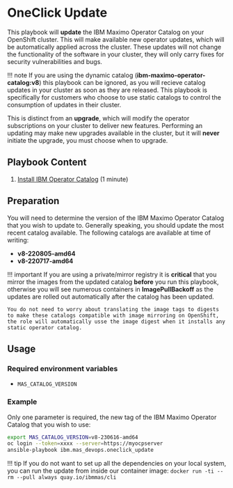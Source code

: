 OneClick Update
===============================================================================
This playbook will **update** the IBM Maximo Operator Catalog on your OpenShift cluster.  This will make available new operator updates, which will be automatically applied across the cluster.  These updates will not change the functionality of the software in your cluster, they will only carry fixes for security vulnerabilities and bugs.

!!! note
    If you are using the dynamic catalog (**ibm-maximo-operator-catalog:v8**) this playbook can be ignored, as you will recieve catalog updates in your cluster as soon as they are released.  This playbook is specifically for customers who choose to use static catalogs to control the consumption of updates in their cluster.

This is distinct from an **upgrade**, which will modify the operator subscriptions on your cluster to deliver new features.  Performing an updating may make new upgrades available in the cluster, but it will **never** initiate the upgrade, you must choose when to upgrade.


Playbook Content
-------------------------------------------------------------------------------
1. [Install IBM Operator Catalog](../roles/ibm_catalogs.md) (1 minute)


Preparation
-------------------------------------------------------------------------------
You will need to determine the version of the IBM Maximo Operator Catalog that you wish to update to.  Generally speaking, you should update the most recent catalog available.  The following catalogs are available at time of writing:

- **v8-220805-amd64**
- **v8-220717-amd64**

!!! important
    If you are using a private/mirror registry it is **critical** that you mirror the images from the updated catalog **before** you run this playbook, otherwise you will see numerous containers in **ImagePullBackoff** as the updates are rolled out automatically after the catalog has been updated.

    You do not need to worry about translating the image tags to digests to make these catalogs compatible with image mirroring on OpenShift, the role will automatically usse the image digest when it installs any static operator catalog.


Usage
-------------------------------------------------------------------------------
### Required environment variables
- `MAS_CATALOG_VERSION`

### Example
Only one parameter is required, the new tag of the IBM Maximo Operator Catalog that you wish to use:

```bash
export MAS_CATALOG_VERSION=v8-230616-amd64
oc login --token=xxxx --server=https://myocpserver
ansible-playbook ibm.mas_devops.oneclick_update
```

!!! tip
    If you do not want to set up all the dependencies on your local system, you can run the update from inside our container image: `docker run -ti --rm --pull always quay.io/ibmmas/cli`
